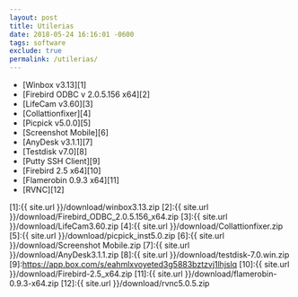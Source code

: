 ```yaml
---
layout: post
title: Utilerias
date: 2018-05-24 16:16:01 -0600
tags: software
exclude: true
permalink: /utilerias/
---
```


* [Winbox v3.13][1]
* [Firebird ODBC v 2.0.5.156 x64][2]
* [LifeCam v3.60][3]
* [Collattionfixer][4]
* [Picpick v5.0.0][5]
* [Screenshot Mobile][6]
* [AnyDesk v3.1.1][7]
* [Testdisk v7.0][8]
* [Putty SSH Client][9]
* [Firebird 2.5 x64][10]
* [Flamerobin 0.9.3 x64][11]
* [RVNC][12]

[1]:{{ site.url }}/download/winbox3.13.zip
[2]:{{ site.url }}/download/Firebird_ODBC_2.0.5.156_x64.zip
[3]:{{ site.url }}/download/LifeCam3.60.zip
[4]:{{ site.url }}/download/Collattionfixer.zip
[5]:{{ site.url }}/download/picpick_inst5.0.zip
[6]:{{ site.url }}/download/Screenshot Mobile.zip
[7]:{{ site.url }}/download/AnyDesk3.1.1.zip
[8]:{{ site.url }}/download/testdisk-7.0.win.zip
[9]:https://app.box.com/s/eahmlxvoyeted3g5883bztzvj1lhjslq
[10]:{{ site.url }}/download/Firebird-2.5_x64.zip
[11]:{{ site.url }}/download/flamerobin-0.9.3-x64.zip
[12]:{{ site.url }}/download/rvnc5.0.5.zip
